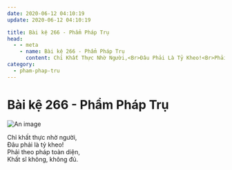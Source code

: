 ```yaml
---
date: 2020-06-12 04:10:19
update: 2020-06-12 04:10:19

title: Bài kệ 266 - Phẩm Pháp Trụ
head:
  - - meta
    - name: Bài kệ 266 - Phẩm Pháp Trụ
      content: Chỉ Khất Thực Nhờ Người,<Br>Ðâu Phải Là Tỷ Kheo!<Br>Phải Theo Pháp Toàn Diện,<Br>Khất Sĩ Không, Không Đủ.<Br>
category:
  - pham-phap-tru
---
```


# Bài kệ 266 - Phẩm Pháp Trụ

![An image](/img/pham-phap-tru/pham-phap-tru-266.jpg)

Chỉ khất thực nhờ người,<br>Ðâu phải là tỷ kheo!<br>Phải theo pháp toàn diện,<br>Khất sĩ không, không đủ.<br>

